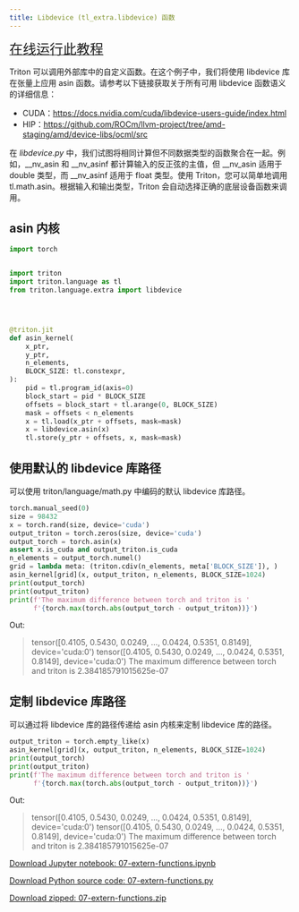 ```yaml
---
title: Libdevice (tl_extra.libdevice) 函数
---
```


[<font face="黑体" size=5>在线运行此教程</font>](https://openbayes.com/console/hyperai-tutorials/containers/RFagQOhvTsc)

Triton 可以调用外部库中的自定义函数。在这个例子中，我们将使用 libdevice 库在张量上应用 asin 函数。请参考以下链接获取关于所有可用 libdevice 函数语义的详细信息：

* CUDA：https://docs.nvidia.com/cuda/libdevice-users-guide/index.html
* HIP：https://github.com/ROCm/llvm-project/tree/amd-staging/amd/device-libs/ocml/src

在 *libdevice.py* 中，我们试图将相同计算但不同数据类型的函数聚合在一起。例如，__nv_asin 和 __nv_asinf 都计算输入的反正弦的主值，但 __nv_asin 适用于 double 类型，而 __nv_asinf 适用于 float 类型。使用 Triton，您可以简单地调用 tl.math.asin。根据输入和输出类型，Triton 会自动选择正确的底层设备函数来调用。


## asin 内核

```python
import torch


import triton
import triton.language as tl
from triton.language.extra import libdevice




@triton.jit
def asin_kernel(
    x_ptr,
    y_ptr,
    n_elements,
    BLOCK_SIZE: tl.constexpr,
):
    pid = tl.program_id(axis=0)
    block_start = pid * BLOCK_SIZE
    offsets = block_start + tl.arange(0, BLOCK_SIZE)
    mask = offsets < n_elements
    x = tl.load(x_ptr + offsets, mask=mask)
    x = libdevice.asin(x)
    tl.store(y_ptr + offsets, x, mask=mask)
```


## 使用默认的 libdevice 库路径

可以使用 triton/language/math.py 中编码的默认 libdevice 库路径。


```python
torch.manual_seed(0)
size = 98432
x = torch.rand(size, device='cuda')
output_triton = torch.zeros(size, device='cuda')
output_torch = torch.asin(x)
assert x.is_cuda and output_triton.is_cuda
n_elements = output_torch.numel()
grid = lambda meta: (triton.cdiv(n_elements, meta['BLOCK_SIZE']), )
asin_kernel[grid](x, output_triton, n_elements, BLOCK_SIZE=1024)
print(output_torch)
print(output_triton)
print(f'The maximum difference between torch and triton is '
      f'{torch.max(torch.abs(output_torch - output_triton))}')
```


Out:

> tensor([0.4105, 0.5430, 0.0249,  ..., 0.0424, 0.5351, 0.8149], device='cuda:0')  tensor([0.4105, 0.5430, 0.0249,  ..., 0.0424, 0.5351, 0.8149], device='cuda:0')  The maximum difference between torch and triton is 2.384185791015625e-07

## 定制 libdevice 库路径


可以通过将 libdevice 库的路径传递给 asin 内核来定制 libdevice 库的路径。


```python
output_triton = torch.empty_like(x)
asin_kernel[grid](x, output_triton, n_elements, BLOCK_SIZE=1024)
print(output_torch)
print(output_triton)
print(f'The maximum difference between torch and triton is '
      f'{torch.max(torch.abs(output_torch - output_triton))}')
```


Out:

> tensor([0.4105, 0.5430, 0.0249,  ..., 0.0424, 0.5351, 0.8149], device='cuda:0')  tensor([0.4105, 0.5430, 0.0249,  ..., 0.0424, 0.5351, 0.8149], device='cuda:0')  The maximum difference between torch and triton is 2.384185791015625e-07

[Download Jupyter notebook: 07-extern-functions.ipynb](https://triton-lang.org/main/_downloads/859d98d69fb02c33053d474c27761677/07-extern-functions.ipynb)

[Download Python source code: 07-extern-functions.py](https://triton-lang.org/main/_downloads/e496f88a5c4661dd03a2078bcc68f743/07-extern-functions.py)

[Download zipped: 07-extern-functions.zip](https://triton-lang.org/main/_downloads/3cf54e8aaddcfce69d180b77518fd544/07-extern-functions.zip)

